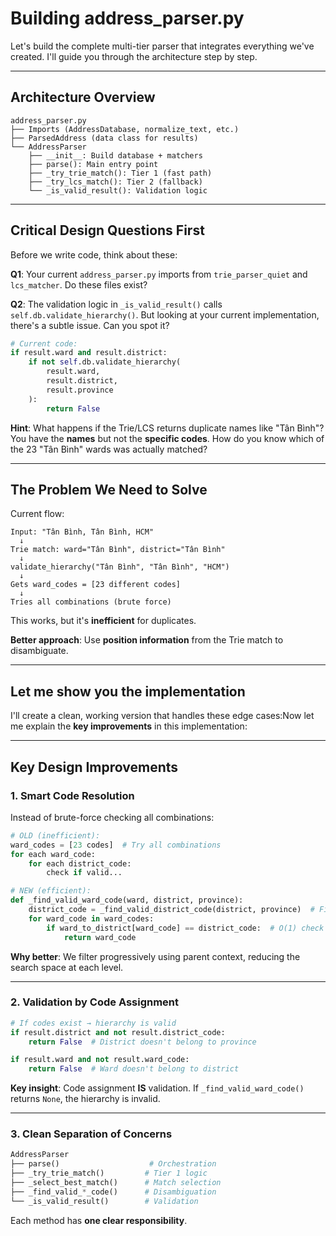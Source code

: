 # Building address_parser.py

Let's build the complete multi-tier parser that integrates everything we've created. I'll guide you through the architecture step by step.

---

## **Architecture Overview**

```
address_parser.py
├── Imports (AddressDatabase, normalize_text, etc.)
├── ParsedAddress (data class for results)
└── AddressParser
    ├── __init__: Build database + matchers
    ├── parse(): Main entry point
    ├── _try_trie_match(): Tier 1 (fast path)
    ├── _try_lcs_match(): Tier 2 (fallback)
    └── _is_valid_result(): Validation logic
```

---

## **Critical Design Questions First**

Before we write code, think about these:

**Q1**: Your current `address_parser.py` imports from `trie_parser_quiet` and `lcs_matcher`. Do these files exist?

**Q2**: The validation logic in `_is_valid_result()` calls `self.db.validate_hierarchy()`. But looking at your current implementation, there's a subtle issue. Can you spot it?

```python
# Current code:
if result.ward and result.district:
    if not self.db.validate_hierarchy(
        result.ward,
        result.district,
        result.province
    ):
        return False
```

**Hint**: What happens if the Trie/LCS returns duplicate names like "Tân Bình"? You have the **names** but not the **specific codes**. How do you know which of the 23 "Tân Bình" wards was actually matched?

---

## **The Problem We Need to Solve**

Current flow:
```
Input: "Tân Bình, Tân Bình, HCM"
  ↓
Trie match: ward="Tân Bình", district="Tân Bình"
  ↓
validate_hierarchy("Tân Bình", "Tân Bình", "HCM")
  ↓
Gets ward_codes = [23 different codes]
  ↓
Tries all combinations (brute force)
```

This works, but it's **inefficient** for duplicates. 

**Better approach**: Use **position information** from the Trie match to disambiguate.

---

## **Let me show you the implementation**

I'll create a clean, working version that handles these edge cases:Now let me explain the **key improvements** in this implementation:

---

## **Key Design Improvements**

### **1. Smart Code Resolution**

Instead of brute-force checking all combinations:

```python
# OLD (inefficient):
ward_codes = [23 codes]  # Try all combinations
for each ward_code:
    for each district_code:
        check if valid...

# NEW (efficient):
def _find_valid_ward_code(ward, district, province):
    district_code = _find_valid_district_code(district, province)  # Filter first
    for ward_code in ward_codes:
        if ward_to_district[ward_code] == district_code:  # O(1) check
            return ward_code
```

**Why better**: We filter progressively using parent context, reducing the search space at each level.

---

### **2. Validation by Code Assignment**

```python
# If codes exist → hierarchy is valid
if result.district and not result.district_code:
    return False  # District doesn't belong to province

if result.ward and not result.ward_code:
    return False  # Ward doesn't belong to district
```

**Key insight**: Code assignment **IS** validation. If `_find_valid_ward_code()` returns `None`, the hierarchy is invalid.

---

### **3. Clean Separation of Concerns**

```python
AddressParser
├── parse()                    # Orchestration
├── _try_trie_match()         # Tier 1 logic
├── _select_best_match()      # Match selection
├── _find_valid_*_code()      # Disambiguation
└── _is_valid_result()        # Validation
```

Each method has **one clear responsibility**.
